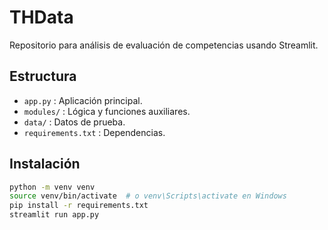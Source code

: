 # THData

Repositorio para análisis de evaluación de competencias usando Streamlit.

## Estructura

- `app.py` : Aplicación principal.
- `modules/` : Lógica y funciones auxiliares.
- `data/` : Datos de prueba.
- `requirements.txt` : Dependencias.

## Instalación

```bash
python -m venv venv
source venv/bin/activate  # o venv\Scripts\activate en Windows
pip install -r requirements.txt
streamlit run app.py
